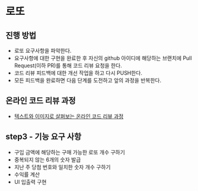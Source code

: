 # 로또
## 진행 방법
* 로또 요구사항을 파악한다.
* 요구사항에 대한 구현을 완료한 후 자신의 github 아이디에 해당하는 브랜치에 Pull Request(이하 PR)를 통해 코드 리뷰 요청을 한다.
* 코드 리뷰 피드백에 대한 개선 작업을 하고 다시 PUSH한다.
* 모든 피드백을 완료하면 다음 단계를 도전하고 앞의 과정을 반복한다.

## 온라인 코드 리뷰 과정
* [텍스트와 이미지로 살펴보는 온라인 코드 리뷰 과정](https://github.com/next-step/nextstep-docs/tree/master/codereview)

## step3 - 기능 요구 사항
* 구입 금액에 해당하는 구매 가능한 로또 개수 구하기
* 중복되지 않는 6개의 숫자 발급
* 지난 주 당첨 번호와 일치한 숫자 개수 구하기
* 수익률 계산
* UI 입출력 구현
